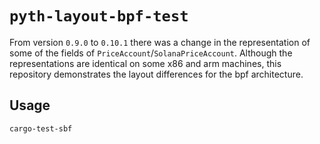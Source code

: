 # `pyth-layout-bpf-test`

From version `0.9.0` to `0.10.1` there was a change in the representation of some of the fields of `PriceAccount`/`SolanaPriceAccount`. Although the representations are identical on some x86 and arm machines, this repository demonstrates the layout differences for the bpf architecture.

## Usage

```
cargo-test-sbf
```
